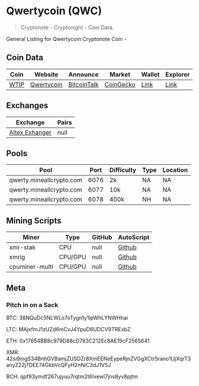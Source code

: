 # Qwertycoin (QWC) 
> Cryptonote - Cryptonight - Coin Data.

General Listing for Qwertycoin Cryptonote Coin -

## Coin Data

|  **Coin** | **Website** | **Announce** | **Market** | **Wallet** | **Explorer** |
|  ------ | ------ | ------ | ------ | ------ | ------ |
|  [WTIP](https://github.com/aeugenegray/cryptonote-coins-list/tree/master/qwertycoin) | [Qwertycoin](http://qwertycoin.info/) | [BitcoinTalk](https://bitcointalk.org/index.php?topic=3086019.0) | [CoinGecko](https://www.coingecko.com/en/price_charts/qwertycoin/usd) | [Link](http://qwertycoin.info/) | [Link](http://blockexplorer.qwertycoin.info/) |

## Exchanges

|  **Exchange** | **Pairs** |
|  ------ | ------ |
|  [Altex Exhanger](https://altex.exchange/markets&pair=BTC_QWC) | null |



## Pools

|  **Pool** | **Port** | **Difficulty** | **Type** | **Location** |
|  ------ | ------ | ------ | ------ | ------ |
|  qwerty.mineallcrypto.com | 6076 | 2k | NA | NA |
|  qwerty.mineallcrypto.com | 6077 | 10k | NA | NA |
|  qwerty.mineallcrypto.com | 6078 | 400k | NH | NA |


## Mining Scripts

|  **Miner** | **Type** | **GitHub** | **AutoScript** |
|  ------ | ------ | ------ | ------ |
|  xmr-stak | CPU | null | [Github](https://github.com/aeugenegray/xmr-stak-qwertycoinn) |
|  xmrig | CPU/GPU | null | [Github](https://github.com/aeugenegray/xmrig-autoscipt-qwertycoin) |
|  cpuminer-multi | CPU/GPU | null | [Github](https://github.com/aeugenegray/cpuminer-multi-autoscript-qwertycoin) 


## Meta




### Pitch in on a Sack
BTC: 38NQuDc5NLWLo7oTygn1y1ipWhLYNWHhai

LTC: MAjxfmJ1zUZd6mCxJ4YpuD6UDCV9TRExbZ

ETH: 0x17654BB8c979D88cD783C212Ec8AE19cF2565641

XMR: 42si9ingS34BnhGVBamjZUSDZr8XmEENeEypeRjnZVGgXCtr5rano1UjXqrT3anyZ22j7DEE74GkbVcQFyH2nNiC3dJ1V5J

BCH: qpf93ymdf267ujyuu7rqtm2t6lxewl7jns8yv8pjtm


		
		
